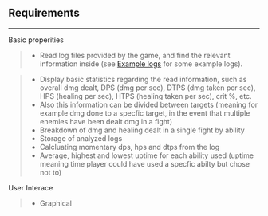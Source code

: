 ## Requirements

------------------------

Basic properities


   > - Read log files provided by the game, and find the relevant information inside (see [Example logs](documentation/Example-logs) for some example logs).

 > - Display basic statistics regarding the read information, such as overall dmg dealt, DPS (dmg per sec), DTPS (dmg taken per sec), HPS (healing per sec), HTPS (healing taken per sec), crit %, etc. 
 > - Also this information can be divided between targets (meaning for example dmg done to a specfic target, in the event that multiple enemies have been dealt dmg in a fight) 
 > - Breakdown of dmg and healing dealt in a single fight by ability  
> - Storage of analyzed logs 
> - Calcluating momentary dps, hps and dtps from the log
> - Average, highest and lowest uptime for each ability used (uptime meaning time player could have used a specfic abilty but chose not to)

User Interace
> - Graphical
